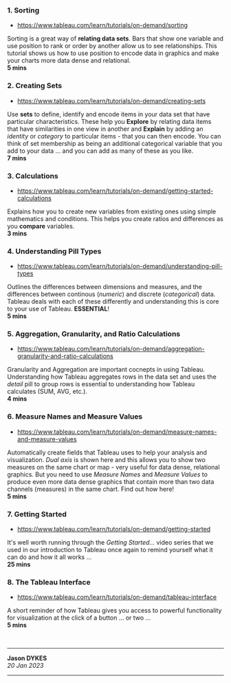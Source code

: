 <link rel="stylesheet" href="https://raw.githubusercontent.com/jsndyks/sg2047/main/css/sg2047.css">

<!---
I **strongly recommend** that you spend at least **an hour or two** watching the following training videos and experimenting with the concepts and functionality that they introduce in Tableau.

These concepts are key to your successful use of Tableau, and it is essential that you understand them. Spend time with these videos **before reading week**.

Being able to use these ideas and the functionality that relies upon them now will help you immeasurably in using Tableau to **Explore** and **Explain** effectively as you learn to _visualize society_ and develop designs and ideas in your coursework assignment.
  --->

### 1. Sorting

<ul><li><a href="https://www.tableau.com/learn/tutorials/on-demand/sorting">https://www.tableau.com/learn/tutorials/on-demand/sorting</a></li></ul>
<p>Sorting is a great way of <b>relating data sets</b>. Bars that show one variable and use position to rank or order by another allow us to see relationships. This tutorial shows us how to use position to encode data in graphics and make your charts more data dense and relational.<br/>
<b>5 mins</b></p>

### 2. Creating Sets

<ul><li><a href="https://www.tableau.com/learn/tutorials/on-demand/creating-sets">https://www.tableau.com/learn/tutorials/on-demand/creating-sets</a></li></ul>
<p>Use <b>sets</b> to define, identify and encode items in your data set that have particular characteristics. These help you <b>Explore</b> by relating data items that have similarities in one view in another and <b>Explain</b> by adding an <em>identity</em> or <em>category</em>  to particular items - that you can then encode. You can think of set membership as being an additional categorical variable that you add to your data ... and you can add as many of these as you like.<br/>
<b>7 mins</b></p>

### 3. Calculations

<ul><li><a href="https://www.tableau.com/learn/tutorials/on-demand/getting-started-calculations">https://www.tableau.com/learn/tutorials/on-demand/getting-started-calculations</a></li></ul>
<p>Explains how you to create new variables from existing ones using simple mathematics and conditions. This helps you create ratios and differences as you <b>compare</b> variables.<br/>
<b>3 mins</b></p>

### 4. Understanding Pill Types

<ul><li><a href="https://www.tableau.com/learn/tutorials/on-demand/understanding-pill-types">https://www.tableau.com/learn/tutorials/on-demand/understanding-pill-types</a></li></ul>
<p>Outlines the differences between dimensions and measures, and the differences between continous (<em>numeric</em>) and discrete (<em>categorical</em>) data.
Tableau deals with each of these differently and understanding this is core to your use of Tableau. <B>ESSENTIAL</b>!<br/>
<b>5 mins</b></p>

### 5. Aggregation, Granularity, and Ratio Calculations

<ul><li><a href="https://www.tableau.com/learn/tutorials/on-demand/aggregation-granularity-and-ratio-calculations">https://www.tableau.com/learn/tutorials/on-demand/aggregation-granularity-and-ratio-calculations</a></li></ul>
<p>Granularity and Aggregation are important cocnepts in using Tableau. Understanding how Tableau aggregates rows in the data set and uses the <em>detail</em> pill to group rows is essential to understanding how Tableau calculates (SUM, AVG, etc.).
  <!---This should help you see why SUM of Capacity, Avg Bikes, etc. or ratios makes little sense. SUM of FAILUREs might make sense however!--->
  <br/>
<b>4 mins</b></p>

### 6. Measure Names and Measure Values

<ul><li><a href="https://www.tableau.com/learn/tutorials/on-demand/measure-names-and-measure-values">https://www.tableau.com/learn/tutorials/on-demand/measure-names-and-measure-values</a></li></ul>
<p>Automatically create fields that Tableau uses to help your analysis and visualization.
<em>Dual axis</em> is shown here and this allows you to show two measures on the same chart or map - very useful for data dense, relational graphics.
But you need to use <em>Measure Names</em> and <em>Measure Values</em> to produce even more data dense graphics that contain more than two data channels (measures) in the same chart.
Find out how here!<br/>
<b>5 mins</b></p>

### 7. Getting Started

<ul><li><a href="https://www.tableau.com/learn/tutorials/on-demand/getting-started">https://www.tableau.com/learn/tutorials/on-demand/getting-started</a></li></ul>
<p>It's well worth running through the <em>Getting Started...</em> video series that we used in our introduction to Tableau once again to remind yourself what it can do and how it all works ...<br/>
<b>25 mins</b></p>

### 8. The Tableau Interface

<ul><li><a href="https://www.tableau.com/learn/tutorials/on-demand/tableau-interface">https://www.tableau.com/learn/tutorials/on-demand/tableau-interface</a></li></ul>
<p>A short reminder of how Tableau gives you access to powerful functionality for visualization at the click of a button ... or two ... <br/>
<b>5 mins</b></p>

&nbsp;

---

**Jason DYKES**<br/>
_20 Jan 2023_

---
